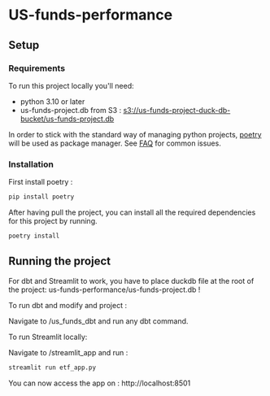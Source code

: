 # US-funds-performance

## Setup

### Requirements

To run this project locally you'll need:
- python 3.10 or later
- us-funds-project.db from S3 : [s3://us-funds-project-duck-db-bucket/us-funds-project.db](https://us-funds-project-duck-db-bucket.s3.eu-west-3.amazonaws.com/us-funds-project.db)

In order to stick with the standard way of managing python projects, [poetry](https://python-poetry.org/) will be used as package manager.
See [FAQ](#faq) for common issues.

### Installation
First install poetry : 
```bash
pip install poetry
```

After having pull the project, you can install all the required dependencies for this project by running.

```bash
poetry install
```

## Running the project

For dbt and Streamlit to work, you have to place duckdb file at the root of the project: us-funds-performance/us-funds-project.db !

To run dbt and modify and project :

Navigate to /us_funds_dbt and run any dbt command.

To run Streamlit locally: 

Navigate to /streamlit_app and run :

```bash
streamlit run etf_app.py
```

You can now access the app on : http://localhost:8501
